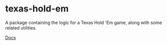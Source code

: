 # texas-hold-em

A package containing the logic for a Texas Hold 'Em game, along with some related utilities.

[Docs](./texas_hold_em_utils/texas_hold_em_utils.md)